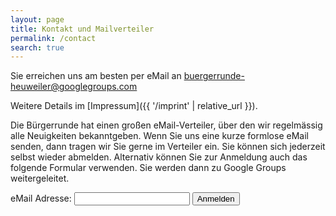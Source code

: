 ```yaml
---
layout: page
title: Kontakt und Mailverteiler
permalink: /contact
search: true
---
```


Sie erreichen uns am besten per eMail an <buergerrunde-heuweiler@googlegroups.com>

Weitere Details im [Impressum]({{ '/imprint' | relative_url }}).

Die Bürgerrunde hat einen großen eMail-Verteiler, über den wir regelmässig alle Neuigkeiten bekanntgeben. Wenn Sie uns eine kurze formlose eMail senden, dann tragen wir Sie gerne im Verteiler ein. Sie können sich jederzeit selbst wieder abmelden. 
Alternativ können Sie zur Anmeldung auch das folgende Formular verwenden. Sie werden dann zu Google Groups weitergeleitet. 

<form action="http://groups.google.com/group/buergerrunde-heuweiler/boxsubscribe">
      eMail Adresse:
      <input type="text" name="email">
      <input type="submit" name="sub" value="Anmelden">
</form>

